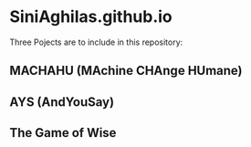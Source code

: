 # SiniAghilas.github.io
  Three Pojects are to include in this repository:

## MACHAHU (MAchine CHAnge HUmane)

## AYS (AndYouSay)

## The Game of Wise

